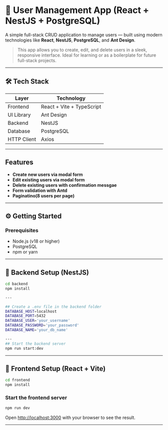 # 👤 User Management App (React + NestJS + PostgreSQL)

A simple full-stack CRUD application to manage users — built using modern technologies like **React**, **NestJS**, **PostgreSQL**, and **Ant Design**.

> This app allows you to create, edit, and delete users in a sleek, responsive interface. Ideal for learning or as a boilerplate for future full-stack projects.

---

## 🛠 Tech Stack

| Layer      | Technology                    |
|------------|-------------------------------|
| Frontend   | React + Vite + TypeScript     |
| UI Library | Ant Design                    |
| Backend    | NestJS                        |
| Database   | PostgreSQL                    |
| HTTP Client| Axios                         |


---
## Features
- **Create new users via modal form**
- **Edit existing users via modal form**
- **Delete existing users with confirmation messgae**
- **Form validation with Antd**
- **Paginatino(8 users per page)**

---

## ⚙️ Getting Started

### Prerequisites

- Node.js (v18 or higher)
- PostgreSQL
- npm or yarn

---

## 🚀 Backend Setup (NestJS)

```bash
cd backend
npm install

---

## Create a .env file in the backend folder
DATABASE_HOST=localhost
DATABASE_PORT=5432
DATABASE_USER='your_username'
DATABASE_PASSWORD='your_password'
DATABASE_NAME='your_db_name'

---
## Start the backend server
npm run start:dev
```

---

## 🚀 Frontend Setup (React + Vite)

```bash
cd frontend
npm install
```

### Start the frontend server

```bash
npm run dev
```

Open [http://localhost:3000](http://localhost:3000) with your browser to see the result.

---
